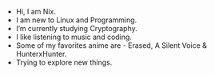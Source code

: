 - Hi, I am Nix.
- I am new to Linux and Programming.
- I’m currently studying Cryptography.
- I like listening to music and coding.
- Some of my favorites anime are - Erased, A Silent Voice & HunterxHunter.
- Trying to explore new things.
<!-- dee-nix/dee-nix is a ✨ special ✨ repository because its `README.md` (this file) appears on your GitHub profile.
You can click the Preview link to take a look at your changes.
--->
